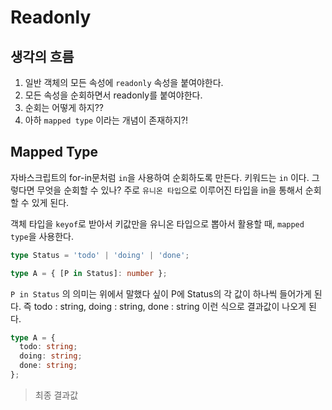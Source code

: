 # Readonly

## 생각의 흐름

1. 일반 객체의 모든 속성에 `readonly` 속성을 붙여야한다.
2. 모든 속성을 순회하면서 readonly를 붙여야한다.
3. 순회는 어떻게 하지??
4. 아하 `mapped type` 이라는 개념이 존재하지?!

## Mapped Type

자바스크립트의 for-in문처럼 `in`을 사용하여 순회하도록 만든다. 키워드는 `in` 이다. 그렇다면 무엇을 순회할 수 있나? 주로 `유니온 타입`으로 이루어진 타입을 in을 통해서 순회할 수 있게 된다.

객체 타입을 `keyof`로 받아서 키값만을 유니온 타입으로 뽑아서 활용할 때, `mapped type`을 사용한다.

```ts
type Status = 'todo' | 'doing' | 'done';

type A = { [P in Status]: number };
```

`P in Status` 의 의미는 위에서 말했다 싶이 P에 Status의 각 값이 하나씩 들어가게 된다. 즉 todo : string, doing : string, done : string 이런 식으로 결과값이 나오게 된다.

```ts
type A = {
  todo: string;
  doing: string;
  done: string;
};
```

> 최종 결과값
